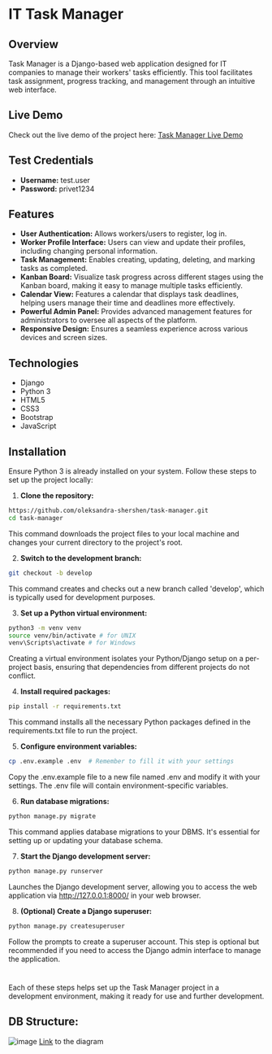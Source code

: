 # IT Task Manager

## Overview
Task Manager is a Django-based web application designed for IT companies to manage their workers' tasks efficiently. This tool facilitates task assignment, progress tracking, and management through an intuitive web interface.

## Live Demo
Check out the live demo of the project here:
[Task Manager Live Demo](https://task-manager-l5zb.onrender.com)

## Test Credentials
- **Username:** test.user
- **Password:** privet1234

## Features
- **User Authentication:** Allows workers/users to register, log in.
- **Worker Profile Interface:** Users can view and update their profiles, including changing personal information.
- **Task Management:** Enables creating, updating, deleting, and marking tasks as completed.
- **Kanban Board:** Visualize task progress across different stages using the Kanban board, making it easy to manage multiple tasks efficiently.
- **Calendar View:** Features a calendar that displays task deadlines, helping users manage their time and deadlines more effectively.
- **Powerful Admin Panel:** Provides advanced management features for administrators to oversee all aspects of the platform.
- **Responsive Design:** Ensures a seamless experience across various devices and screen sizes.


## Technologies
- Django
- Python 3
- HTML5
- CSS3
- Bootstrap
- JavaScript

## Installation
Ensure Python 3 is already installed on your system. Follow these steps to set up the project locally:

1. **Clone the repository:**
```bash
https://github.com/oleksandra-shershen/task-manager.git
cd task-manager
```
This command downloads the project files to your local machine and changes your current directory to the project's root.

2. **Switch to the development branch:**
```bash
git checkout -b develop
```
This command creates and checks out a new branch called 'develop', which is typically used for development purposes.

3. **Set up a Python virtual environment:**
```bash
python3 -m venv venv
source venv/bin/activate # for UNIX
venv\Scripts\activate # for Windows
```
Creating a virtual environment isolates your Python/Django setup on a per-project basis, ensuring that dependencies from different projects do not conflict.

4. **Install required packages:**
```bash
pip install -r requirements.txt
```
This command installs all the necessary Python packages defined in the requirements.txt file to run the project.

5. **Configure environment variables:**
```bash
cp .env.example .env  # Remember to fill it with your settings
```
Copy the .env.example file to a new file named .env and modify it with your settings. The .env file will contain environment-specific variables.

6. **Run database migrations:**
```bash
python manage.py migrate
```
This command applies database migrations to your DBMS. It's essential for setting up or updating your database schema.

7. **Start the Django development server:**
```bash
python manage.py runserver
```
Launches the Django development server, allowing you to access the web application via http://127.0.0.1:8000/ in your web browser.

8. **(Optional) Create a Django superuser:**
```bash
python manage.py createsuperuser
```
Follow the prompts to create a superuser account. This step is optional but recommended if you need to access the Django admin interface to manage the application.

# 
Each of these steps helps set up the Task Manager project in a development environment, making it ready for use and further development.

## DB Structure:
![image](https://github.com/oleksandra-shershen/task-manager/assets/105819546/6e5cda7d-bb3b-4e29-a8d0-d18f9d796ce5)
[Link](https://dbdiagram.io/d/task-manager-661cd94d03593b6b61fd9694) to the diagram
